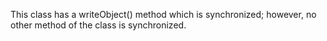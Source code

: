 This class has a writeObject() method which is synchronized; however, no other method of the class is synchronized.